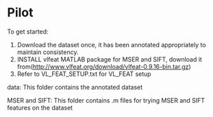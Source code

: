 Pilot
=====

To get started:
1. Download the dataset once, it has been annotated appropriately to maintain consistency.
2. INSTALL vlfeat MATLAB package for MSER and SIFT, download it from(http://www.vlfeat.org/download/vlfeat-0.9.16-bin.tar.gz)
3. Refer to VL_FEAT_SETUP.txt for VL_FEAT setup

data: This folder contains the annotated dataset

MSER and SIFT: This folder contains .m files for trying MSER and SIFT features on the dataset

